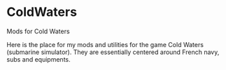 # ColdWaters
Mods for Cold Waters

Here is the place for my mods and utilities for the game Cold Waters (submarine simulator). 
They are essentially centered around French navy, subs and equipments.

